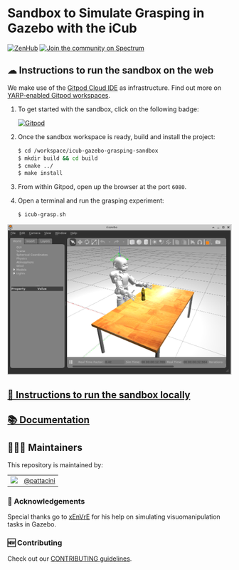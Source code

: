 
Sandbox to Simulate Grasping in Gazebo with the iCub
====================================================

[![ZenHub](https://img.shields.io/badge/Shipping_faster_with-ZenHub-435198.svg)](https://zenhub.com)
[![Join the community on Spectrum](https://withspectrum.github.io/badge/badge.svg)](https://spectrum.chat/icub)

## ☁ Instructions to run the sandbox on the web

We make use of the [Gitpod Cloud IDE](https://gitpod.io) as infrastructure. Find out more on [YARP-enabled Gitpod workspaces][1].

1. To get started with the sandbox, click on the following badge:

    [![Gitpod](https://gitpod.io/button/open-in-gitpod.svg)][2]

1. Once the sandbox workspace is ready, build and install the project:
    ```sh
    $ cd /workspace/icub-gazebo-grasping-sandbox 
    $ mkdir build && cd build
    $ cmake ../
    $ make install
    ```
1. From within Gitpod, open up the browser at the port `6080`.
1. Open a terminal and run the grasping experiment:
   ```sh
   $ icub-grasp.sh
   ```

<p align="center">
    <img src="./assets/showcase.png">
</p>

## [🔽 Instructions to run the sandbox locally](./dockerfiles)

## [📚 Documentation](https://robotology.github.io/icub-gazebo-grasping-sandbox)

## 👨🏻‍💼 Maintainers
This repository is maintained by:

| | |
|:---:|:---:|
| [<img src="https://github.com/pattacini.png" width="40">](https://github.com/pattacini) | [@pattacini](https://github.com/pattacini) |

### 🙏 Acknowledgements
Special thanks go to [xEnVrE](https://github.com/xEnVrE) for his help on simulating visuomanipulation tasks in Gazebo.

### 🆕 Contributing
Check out our [CONTRIBUTING guidelines](./.github/CONTRIBUTING.md).

[1]: https://spectrum.chat/icub/technicalities/yarp-enabled-gitpod-workspaces-available~73ab5ee9-830e-4b7f-9e99-195295bb5e34
[2]: https://gitpod.io/#https://github.com/robotology/icub-gazebo-grasping-sandbox
